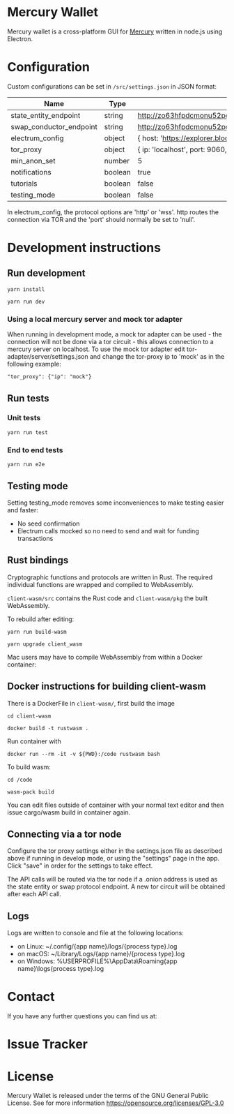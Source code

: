 # Mercury Wallet

Mercury wallet is a cross-platform GUI for [Mercury](https://github.com/commerceblock/mercury) written in node.js using Electron.

# Configuration

Custom configurations can be set in `/src/settings.json` in JSON format:

| Name                    | Type    | Default                                                                 |
| ----------------------- | ------- | ----------------------------------------------------------------------- |
| state_entity_endpoint   | string  | http://zo63hfpdcmonu52pcvflmeo62s47cqdabmibeejm7bhrfxmino3fl5qd.onion   |
| swap_conductor_endpoint | string  | http://zo63hfpdcmonu52pcvflmeo62s47cqdabmibeejm7bhrfxmino3fl5qd.onion   |
| electrum_config         | object  | { host: 'https://explorer.blockstream.com/testnet/api', port: null, protocol: 'http'}        |
| tor_proxy               | object  | { ip: 'localhost', port: 9060, controlPassword: '', controlPort: 9061 } |
| min_anon_set            | number  | 5                                                                       |
| notifications           | boolean | true                                                                    |
| tutorials               | boolean | false                                                                   |
| testing_mode            | boolean | false                                                                   |

In electrum_config, the protocol options are 'http' or 'wss'. http routes the connection via TOR and the 'port' should normally be set to 'null'. 

# Development instructions

## Run development

`yarn install`

`yarn run dev`

### Using a local mercury server and mock tor adapter

When running in development mode, a mock tor adapter can be used - the connection will not be done via a tor circuit - this allows connection to a mercury server on localhost. To use the mock tor adapter edit tor-adapter/server/settings.json and change the tor-proxy ip to 'mock' as in the following example:

`"tor_proxy": {"ip": "mock"}`

## Run tests

### Unit tests

`yarn run test`

### End to end tests

`yarn run e2e`

## Testing mode

Setting testing_mode removes some inconveniences to make testing easier and faster:

-   No seed confirmation
-   Electrum calls mocked so no need to send and wait for funding transactions

## Rust bindings

Cryptographic functions and protocols are written in Rust. The required individual functions
are wrapped and compiled to WebAssembly.

`client-wasm/src` contains the Rust code and `client-wasm/pkg` the built WebAssembly.

To rebuild after editing:

`yarn run build-wasm`

`yarn upgrade client_wasm`

Mac users may have to compile WebAssembly from within a Docker container:

## Docker instructions for building client-wasm

There is a DockerFile in `client-wasm/`, first build the image

`cd client-wasm`

`docker build -t rustwasm .`

Run container with

`docker run --rm -it -v ${PWD}:/code rustwasm bash`

To build wasm:

`cd /code`

`wasm-pack build`

You can edit files outside of container with your normal text editor and then
issue cargo/wasm build in container again.

## Connecting via a tor node

Configure the tor proxy settings either in the settings.json file as described above if running in develop mode, or using the "settings" page in the app. Click "save" in order for the settings to take effect.

The API calls will be routed via the tor node if a .onion address is used as the state entity or swap protocol endpoint. A new tor circuit will be obtained after each API call.

## Logs

Logs are written to console and file at the following locations:

-   on Linux: ~/.config/{app name}/logs/{process type}.log
-   on macOS: ~/Library/Logs/{app name}/{process type}.log
-   on Windows: %USERPROFILE%\AppData\Roaming\{app name}\logs\{process type}.log

# Contact

If you have any further questions you can find us at:

# Issue Tracker

# License

Mercury Wallet is released under the terms of the GNU General Public License. See for more information https://opensource.org/licenses/GPL-3.0
